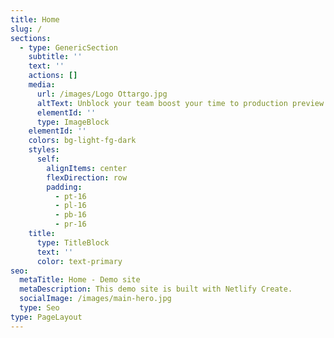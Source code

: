 ```yaml
---
title: Home
slug: /
sections:
  - type: GenericSection
    subtitle: ''
    text: ''
    actions: []
    media:
      url: /images/Logo Ottargo.jpg
      altText: Unblock your team boost your time to production preview
      elementId: ''
      type: ImageBlock
    elementId: ''
    colors: bg-light-fg-dark
    styles:
      self:
        alignItems: center
        flexDirection: row
        padding:
          - pt-16
          - pl-16
          - pb-16
          - pr-16
    title:
      type: TitleBlock
      text: ''
      color: text-primary
seo:
  metaTitle: Home - Demo site
  metaDescription: This demo site is built with Netlify Create.
  socialImage: /images/main-hero.jpg
  type: Seo
type: PageLayout
---
```

